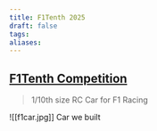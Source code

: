 ```yaml
---
title: F1Tenth 2025
draft: false
tags: 
aliases:
---
```

## [F1Tenth Competition](https://roboracer.ai/)
> 1/10th size RC Car for F1 Racing

![[f1car.jpg]]
Car we built